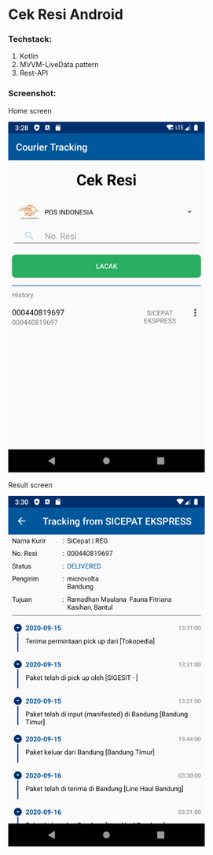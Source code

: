 # Cek Resi Android
### Techstack:
1. Kotlin
2. MVVM-LiveData pattern
3. Rest-API

### Screenshot:
Home screen

<img src="https://github.com/Ram-adhan/md-photo/blob/master/courier-tracking-android/Screenshot_1601454488.png" width="400">

Result screen

<img src="https://github.com/Ram-adhan/md-photo/blob/master/courier-tracking-android/Screenshot_1601454610.png" width="400">
